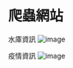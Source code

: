 爬蟲網站
===
水庫資訊
![image](https://github.com/user-attachments/assets/80d81d48-be8e-4a9b-b200-9b9566028853)

疫情資訊
![image](https://github.com/user-attachments/assets/01da4463-60cc-429a-8673-9bc04783cf18)
